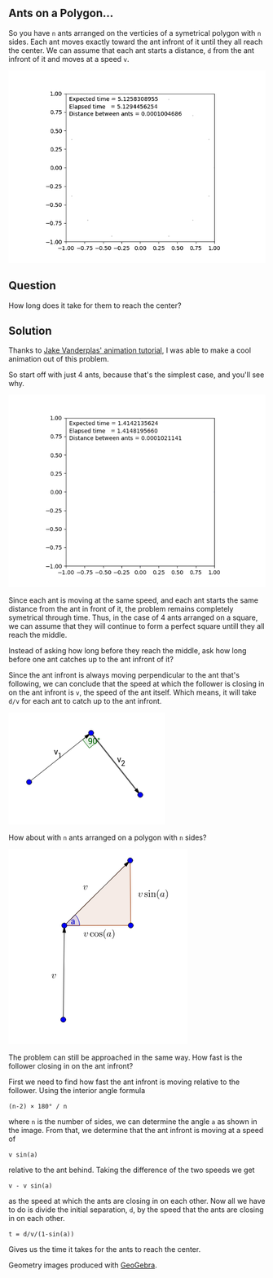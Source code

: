 Ants on a Polygon...
----
So you have `n` ants arranged on the verticies of a symetrical polygon with `n` sides. Each ant moves exactly toward the ant infront of it until they all reach the center. We can assume that each ant starts a distance, `d` from the ant infront of it and moves at a speed `v`.

![ants on a polygon](/imgs/ants16.gif?raw=true)

Question
----
How long does it take for them to reach the center?

Solution
----
Thanks to [Jake Vanderplas' animation tutorial](https://jakevdp.github.io/blog/2012/08/18/matplotlib-animation-tutorial/), I was able to make a cool animation out of this problem.

So start off with just 4 ants, because that's the simplest case, and you'll see why.

![ants on a polygon](/imgs/ants4.gif?raw=true)

Since each ant is moving at the same speed, and each ant starts the same distance from the ant in front of it, the problem remains completely symetrical through time. Thus, in the case of 4 ants arranged on a square, we can assume that they will continue to form a perfect square untill they all reach the middle.

Instead of asking how long before they reach the middle, ask how long before one ant catches up to the ant infront of it? 

Since the ant infront is always moving perpendicular to the ant that's following, we can conclude that the speed at which the follower is closing in on the ant infront is `v`, the speed of the ant itself. Which means, it will take `d/v` for each ant to catch up to the ant infront.

![just a few ants arranged on a square](/imgs/square.png?raw=true)

How about with `n` ants arranged on a polygon with `n` sides?

![general case](/imgs/general.png?raw=true)

The problem can still be approached in the same way. How fast is the follower closing in on the ant infront?

First we need to find how fast the ant infront is moving relative to the follower. Using the interior angle formula 

    (n-2) × 180° / n
    
where `n` is the number of sides, we can determine the angle `a` as shown in the image. From that, we determine that the ant infront is moving at a speed of 

    v sin(a)

relative to the ant behind. Taking the difference of the two speeds we get

    v - v sin(a)
    
as the speed at which the ants are closing in on each other. Now all we have to do is divide the initial separation, `d`, by the speed that the ants are closing in on each other.

    t = d/v/(1-sin(a))

Gives us the time it takes for the ants to reach the center.


Geometry images produced with [GeoGebra](https://www.math10.com/en/geometry/geogebra/geogebra.html).
